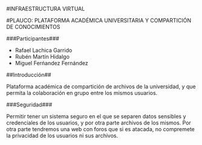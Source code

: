 #INFRAESTRUCTURA VIRTUAL

#PLAUCO:
PLATAFORMA ACADÉMICA UNIVERSITARIA Y COMPARTICIÓN DE CONOCIMIENTOS

###Participantes###
- Rafael Lachica Garrido
- Rubén Martín Hidalgo
- Miguel Ferńandez Fernández

##Introducción##

Plataforma académica de compartición de archivos de la universidad, y que permita la colaboración en grupo entre los mismos usuarios.

###Seguridad###

Permitir tener un sistema seguro en el que se separen datos sensibles y credenciales de los usuarios, y por otra parte archivos de los mismos. Por otra parte tendremos una web con foros que si es atacada, no compremete la privacidad de los usuarios ni sus archivos.


